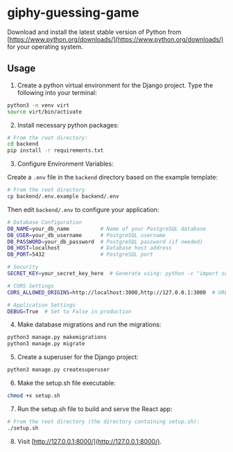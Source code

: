 # giphy-guessing-game

Download and install the latest stable version of Python from [https://www.python.org/downloads/](https://www.python.org/downloads/) for your operating system.

## Usage

1. Create a python virtual environment for the Django project. Type the following into your terminal:

```sh
python3 -m venv virt
source virt/bin/activate
```

2. Install necessary python packages:

```sh
# From the root directory:
cd backend
pip install -r requirements.txt
```

3. Configure Environment Variables:

Create a `.env` file in the `backend` directory based on the example template:

```sh
# From the root directory
cp backend/.env.example backend/.env
```

Then edit `backend/.env` to configure your application:

```sh
# Database Configuration
DB_NAME=your_db_name          # Name of your PostgreSQL database
DB_USER=your_db_username      # PostgreSQL username
DB_PASSWORD=your_db_password  # PostgreSQL password (if needed)
DB_HOST=localhost             # Database host address
DB_PORT=5432                  # PostgreSQL port

# Security
SECRET_KEY=your_secret_key_here  # Generate using: python -c "import secrets; print(secrets.token_urlsafe(50))"

# CORS Settings
CORS_ALLOWED_ORIGINS=http://localhost:3000,http://127.0.0.1:3000  # URLs allowed to access API

# Application Settings
DEBUG=True  # Set to False in production
```

4. Make database migrations and run the migrations:

```sh
python3 manage.py makemigrations
python3 manage.py migrate
```
5. Create a superuser for the Django project:

```sh
python3 manage.py createsuperuser
```

6. Make the setup.sh file executable:

```sh
chmod +x setup.sh
```

7. Run the setup.sh file to build and serve the React app:

```sh
# From the root directory (the directory containing setup.sh):
./setup.sh
```

8. Visit [http://127.0.0.1:8000/](http://127.0.0.1:8000/).
